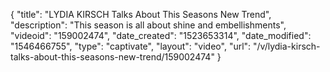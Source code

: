{
    "title": "LYDIA KIRSCH Talks About This Seasons New Trend",
    "description": "This season is all about shine and embellishments",
    "videoid": "159002474",
    "date_created": "1523653314",
    "date_modified": "1546466755",
    "type": "captivate",
    "layout": "video",
    "url": "\/v\/lydia-kirsch-talks-about-this-seasons-new-trend\/159002474"
}